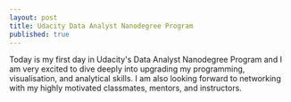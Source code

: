 ```yaml
---
layout: post
title: Udacity Data Analyst Nanodegree Program
published: true
---
```

Today is my first day in Udacity's Data Analyst Nanodegree Program and I am very excited to dive deeply into upgrading my programming, visualisation, and analytical skills. I am also looking forward to networking with my highly motivated classmates, mentors, and instructors. 


